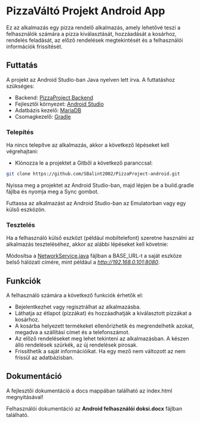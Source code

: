 # PizzaVáltó Projekt Android App
Ez az alkalmazás egy pizza rendelő alkalmazás, amely lehetővé teszi a felhasználók számára a pizza kiválasztását, hozzáadását a kosárhoz, rendelés feladását, az előző rendelések megtekintését és a felhasználói információk frissítését.

## Futtatás

A projekt az Android Studio-ban Java nyelven lett írva. A futtatáshoz szükséges:
- Backend: [PizzaProject Backend](https://github.com/SBalint2002/PizzaProject-spring.git)
- Fejlesztői környezet: [Android Studio](https://developer.android.com/studio)
- Adatbázis kezelő: [MariaDB](https://mariadb.org/)
- Csomagkezelő: [Gradle](https://gradle.org/)

### Telepítés
Ha nincs telepítve az alkalmazás, akkor a következő lépéseket kell végrehajtani:

- Klónozza le a projektet a Gitből a következő paranccsal:
```bash
git clone https://github.com/SBalint2002/PizzaProject-android.git
```
Nyissa meg a projektet az Android Studio-ban, majd lépjen be a build.gradle fájlba és nyomja meg a Sync gombot.

Futtassa az alkalmazást az Android Studio-ban az Emulatorban vagy egy külső eszközön.

### Tesztelés
Ha a felhasználó külső eszközt (például mobiltelefont) szeretne használni az alkalmazás teszteléséhez, akkor az alábbi lépéseket kell követnie:

Módosítsa a [NetworkService.java](https://github.com/SBalint2002/PizzaProject-android/blob/main/app/src/main/java/hu/pizzavalto/pizzaproject/retrofit/NetworkService.java) fájlban a BASE_URL-t a saját eszköze belső hálózati címére, mint például a _http://192.168.0.101:8080_.

## Funkciók
A felhasználó számára a következő funkciók érhetők el:

- Bejelentkezhet vagy regisztrálhat az alkalmazásba.
- Láthatja az étlapot (pizzákat) és hozzáadhatják a kiválasztott pizzákat a kosárhoz.
- A kosárba helyezett termékeket ellenőrizhetik és megrendelhetik azokat, megadva a szállítási címet és a telefonszámot.
- Az előző rendeléseket meg lehet tekinteni az alkalmazásban. A készen álló rendelések szürkék, az új rendelések pirosak.
- Frissíthetik a saját információikat. Ha egy mező nem változott az nem frissül az adatbázisban.

## Dokumentáció
A fejlesztői dokumentáció a docs mappában található az index.html megnyitásával!

Felhasználói dokumentáció az __Android felhasználói doksi.docx__ fájlban található.